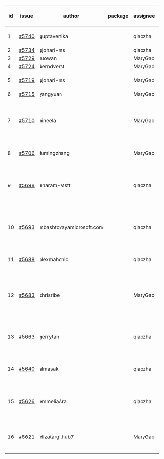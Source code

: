 | id | issue | author | package | assignee | bot advice | created date of issue | target release date | date from target |
| ------ | ------ | ------ | ------ | ------ | ------ | ------ | ------ | :-----: |
| 1 | [#5740](https://github.com/Azure/sdk-release-request/issues/5740) | guptavertika |  | qiaozha | Attention to inconsistent tag. | 11-20 | 12-26 |  |
| 2 | [#5734](https://github.com/Azure/sdk-release-request/issues/5734) | pjohari-ms |  | qiaozha | new issue. | 11-18 | 12-27 |  |
| 3 | [#5729](https://github.com/Azure/sdk-release-request/issues/5729) | ruowan |  | MaryGao | new issue. | 11-15 | 12-26 |  |
| 4 | [#5724](https://github.com/Azure/sdk-release-request/issues/5724) | berndverst |  | MaryGao | new issue. | 11-15 | 12-27 |  |
| 5 | [#5719](https://github.com/Azure/sdk-release-request/issues/5719) | pjohari-ms |  | MaryGao | Attention to inconsistent tag. | 11-13 | 12-27 |  |
| 6 | [#5715](https://github.com/Azure/sdk-release-request/issues/5715) | yangyuan |  | MaryGao | new issue. | 11-11 | 12-27 |  |
| 7 | [#5710](https://github.com/Azure/sdk-release-request/issues/5710) | nineela |  | MaryGao | close to release date. Attention to inconsistent tag. HoldOn. | 11-11 | 11-22 | 0 |
| 8 | [#5706](https://github.com/Azure/sdk-release-request/issues/5706) | fumingzhang |  | MaryGao | Attention to inconsistent tag. | 11-11 | 12-26 |  |
| 9 | [#5698](https://github.com/Azure/sdk-release-request/issues/5698) | Bharam-Msft |  | qiaozha | new comment. close to release date. FirstBeta. TypeSpec. | 11-07 | 11-22 | 0 |
| 10 | [#5693](https://github.com/Azure/sdk-release-request/issues/5693) | mbashtovayamicrosoft.com |  | qiaozha | close to release date. Attention to inconsistent tag. | 11-06 | 11-22 | 0 |
| 11 | [#5688](https://github.com/Azure/sdk-release-request/issues/5688) | alexmahonic |  | qiaozha | close to release date. HoldOn. | 11-05 | 11-22 | 0 |
| 12 | [#5683](https://github.com/Azure/sdk-release-request/issues/5683) | chrisribe |  | MaryGao | new comment. close to release date. FirstGA. TypeSpec. | 11-05 | 11-22 | 0 |
| 13 | [#5663](https://github.com/Azure/sdk-release-request/issues/5663) | gerrytan |  | qiaozha | new comment. close to release date. FirstBeta. | 11-04 | 11-21 | -1 |
| 14 | [#5640](https://github.com/Azure/sdk-release-request/issues/5640) | almasak |  | qiaozha | new comment. FirstBeta. HoldOn. | 10-23 | 12-03 |  |
| 15 | [#5626](https://github.com/Azure/sdk-release-request/issues/5626) | emmeliaAra |  | qiaozha | close to release date. Attention to inconsistent tag. | 10-22 | 11-22 | 0 |
| 16 | [#5621](https://github.com/Azure/sdk-release-request/issues/5621) | elizatargithub7 |  | MaryGao | close to release date. FirstGA. TypeSpec. | 10-16 | 11-22 | 0 |
